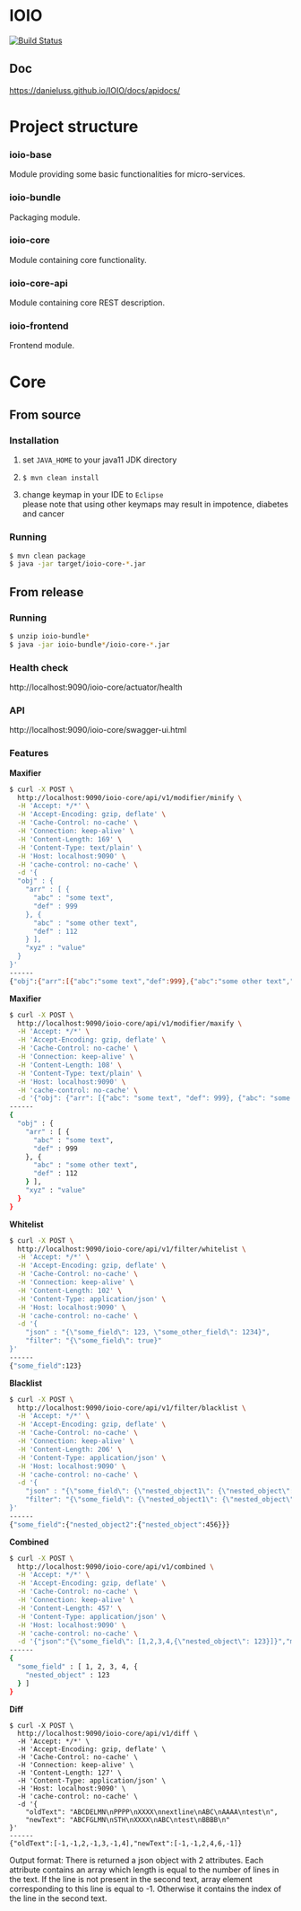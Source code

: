 # IOIO
[![Build Status](https://travis-ci.org/Danieluss/IOIO.svg?branch=master)](https://travis-ci.org/Danieluss/IOIO)


## Doc
https://danieluss.github.io/IOIO/docs/apidocs/

# Project structure

### ioio-base
Module providing some basic functionalities for micro-services.

### ioio-bundle
Packaging module.

### ioio-core
Module containing core functionality.

### ioio-core-api
Module containing core REST description.

### ioio-frontend
Frontend module.

# Core

## From source

### Installation
1. set `JAVA_HOME` to your java11 JDK directory

2. ```$ mvn clean install```

3. change keymap in your IDE to `Eclipse` \
please note that using other keymaps may result in impotence, diabetes and cancer
### Running
```bash
$ mvn clean package
$ java -jar target/ioio-core-*.jar
```

## From release

### Running
```bash
$ unzip ioio-bundle*
$ java -jar ioio-bundle*/ioio-core-*.jar
```

### Health check
http://localhost:9090/ioio-core/actuator/health

### API
http://localhost:9090/ioio-core/swagger-ui.html

### Features

**Maxifier**

```bash
$ curl -X POST \
  http://localhost:9090/ioio-core/api/v1/modifier/minify \
  -H 'Accept: */*' \
  -H 'Accept-Encoding: gzip, deflate' \
  -H 'Cache-Control: no-cache' \
  -H 'Connection: keep-alive' \
  -H 'Content-Length: 169' \
  -H 'Content-Type: text/plain' \
  -H 'Host: localhost:9090' \
  -H 'cache-control: no-cache' \
  -d '{
  "obj" : {
    "arr" : [ {
      "abc" : "some text",
      "def" : 999
    }, {
      "abc" : "some other text",
      "def" : 112
    } ],
    "xyz" : "value"
  }
}'
------
{"obj":{"arr":[{"abc":"some text","def":999},{"abc":"some other text","def":112}],"xyz":"value"}}
```

**Maxifier**

```bash
$ curl -X POST \
  http://localhost:9090/ioio-core/api/v1/modifier/maxify \
  -H 'Accept: */*' \
  -H 'Accept-Encoding: gzip, deflate' \
  -H 'Cache-Control: no-cache' \
  -H 'Connection: keep-alive' \
  -H 'Content-Length: 108' \
  -H 'Content-Type: text/plain' \
  -H 'Host: localhost:9090' \
  -H 'cache-control: no-cache' \
  -d '{"obj": {"arr": [{"abc": "some text", "def": 999}, {"abc": "some other text", "def": 112}], "xyz": "value"}}'
------
{
  "obj" : {
    "arr" : [ {
      "abc" : "some text",
      "def" : 999
    }, {
      "abc" : "some other text",
      "def" : 112
    } ],
    "xyz" : "value"
  }
}
```

**Whitelist**

```bash
$ curl -X POST \
  http://localhost:9090/ioio-core/api/v1/filter/whitelist \
  -H 'Accept: */*' \
  -H 'Accept-Encoding: gzip, deflate' \
  -H 'Cache-Control: no-cache' \
  -H 'Connection: keep-alive' \
  -H 'Content-Length: 102' \
  -H 'Content-Type: application/json' \
  -H 'Host: localhost:9090' \
  -H 'cache-control: no-cache' \
  -d '{
	"json" : "{\"some_field\": 123, \"some_other_field\": 1234}",
	"filter": "{\"some_field\": true}"
}'
------
{"some_field":123}
```

**Blacklist**

```bash
$ curl -X POST \
  http://localhost:9090/ioio-core/api/v1/filter/blacklist \
  -H 'Accept: */*' \
  -H 'Accept-Encoding: gzip, deflate' \
  -H 'Cache-Control: no-cache' \
  -H 'Connection: keep-alive' \
  -H 'Content-Length: 206' \
  -H 'Content-Type: application/json' \
  -H 'Host: localhost:9090' \
  -H 'cache-control: no-cache' \
  -d '{
	"json" : "{\"some_field\": {\"nested_object1\": {\"nested_object\": 123}, \"nested_object2\": {\"nested_object\": 456}}}",
	"filter": "{\"some_field\": {\"nested_object1\": {\"nested_object\": true}}}"
}'
------
{"some_field":{"nested_object2":{"nested_object":456}}}
```

**Combined**

```bash
$ curl -X POST \
  http://localhost:9090/ioio-core/api/v1/combined \
  -H 'Accept: */*' \
  -H 'Accept-Encoding: gzip, deflate' \
  -H 'Cache-Control: no-cache' \
  -H 'Connection: keep-alive' \
  -H 'Content-Length: 457' \
  -H 'Content-Type: application/json' \
  -H 'Host: localhost:9090' \
  -H 'cache-control: no-cache' \
  -d '{"json":"{\"some_field\": [1,2,3,4,{\"nested_object\": 123}]}","modifiers":[{"type":"minify","params":""},{"type":"whitelist","params":"{\"some_field\": true}"},{"type":"maxify","params":""}]}'
------
{
  "some_field" : [ 1, 2, 3, 4, {
    "nested_object" : 123
  } ]
}
```

**Diff**
```
$ curl -X POST \
  http://localhost:9090/ioio-core/api/v1/diff \
  -H 'Accept: */*' \
  -H 'Accept-Encoding: gzip, deflate' \
  -H 'Cache-Control: no-cache' \
  -H 'Connection: keep-alive' \
  -H 'Content-Length: 127' \
  -H 'Content-Type: application/json' \
  -H 'Host: localhost:9090' \
  -H 'cache-control: no-cache' \
  -d '{
    "oldText": "ABCDELMN\nPPPP\nXXXX\nnextline\nABC\nAAAA\ntest\n",
    "newText": "ABCFGLMN\nSTH\nXXXX\nABC\ntest\nBBBB\n"
}'
------
{"oldText":[-1,-1,2,-1,3,-1,4],"newText":[-1,-1,2,4,6,-1]}
```
Output format:
There is returned a json object with 2 attributes. Each attribute contains an array which length is equal to the number of lines in the text. If the line is not present in the second text, array element corresponding to this line is equal to -1. Otherwise it contains the index of the line in the second text.
